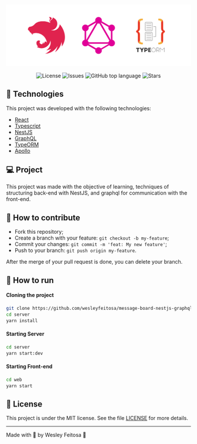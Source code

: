 <img alt="Board Message" src="assets/Board-Message.png" />

<p align="center">

  <a href="LICENSE" style="text-decoration: none">
    <img alt="License" src="https://img.shields.io/github/license/wesleyfeitosa/message-board-nestjs-graphql?color=E10098" />
  </a>

  <a href="https://github.com/wesleyfeitosa/message-board-nestjs-graphql/issues" style="text-decoration: none">
    <img alt="Issues" src="https://img.shields.io/github/issues/wesleyfeitosa/message-board-nestjs-graphql?color=E10098" />
  </a>

  <a href="#" style="text-decoration: none">
    <img alt="GitHub top language" src="https://img.shields.io/github/languages/top/wesleyfeitosa/message-board-nestjs-graphql?color=E10098" />
  </a>

  <a href="https://github.com/wesleyfeitosa/message-board-nestjs-graphql/stargazers" style="text-decoration: none">
    <img alt="Stars" src="https://img.shields.io/github/stars/wesleyfeitosa/message-board-nestjs-graphql?style=social" />
  </a>

</p>

## :rocket: Technologies

This project was developed with the following technologies:

- [React](https://reactjs.org)
- [Typescript](https://www.typescriptlang.org/)
- [NestJS](https://nestjs.com/)
- [GraphQL](https://graphql.org/)
- [TypeORM](https://typeorm.io/#/)
- [Apollo](https://www.apollographql.com/docs/)

## 💻 Project

This project was made with the objective of learning, techniques of structuring back-end with NestJS, and graphql for communication with the front-end.

## 🤔 How to contribute

- Fork this repository;
- Create a branch with your feature: `git checkout -b my-feature`;
- Commit your changes: `git commit -m 'feat: My new feature'`;
- Push to your branch: `git push origin my-feature`.

After the merge of your pull request is done, you can delete your branch.

## 🔖 How to run

#### Cloning the project
```sh
git clone https://github.com/wesleyfeitosa/message-board-nestjs-graphql.git
cd server
yarn install
```

#### Starting Server
```sh
cd server
yarn start:dev
```

#### Starting Front-end
```sh
cd web
yarn start
```

## :memo: License

This project is under the MIT license. See the file [LICENSE](LICENSE) for more details.

---

Made with 💜 by Wesley Feitosa :wave:
